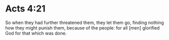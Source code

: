 # Acts 4:21

So when they had further threatened them, they let them go, finding nothing how they might punish them, because of the people: for all [men] glorified God for that which was done.